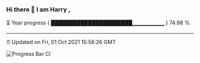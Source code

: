 ### Hi there 👋 I am Harry , 

⏳ Year progress { ██████████████████████▁▁▁▁▁▁▁▁ } 74.98 %

---

⏰ Updated on Fri, 01 Oct 2021 15:58:26 GMT

![Progress Bar CI](https://github.com/duykhang68/duykhang68/workflows/Progress%20Bar%20CI/badge.svg)
